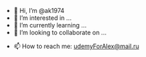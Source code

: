 - 👋 Hi, I’m @ak1974
- 👀 I’m interested in ...
- 🌱 I’m currently learning ...
- 💞️ I’m looking to collaborate on ...

<!---
ak1974/ak1974 is a ✨ special ✨ repository because its `README.md` (this file) appears on your GitHub profile.
You can click the Preview link to take a look at your changes.
--->

- 📫 How to reach me:  udemyForAlex@mail.ru
